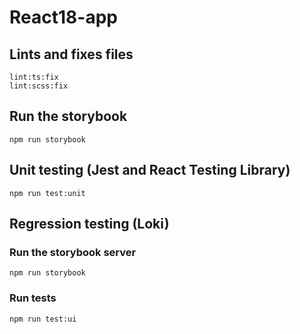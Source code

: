 # React18-app

## Lints and fixes files
```
lint:ts:fix
lint:scss:fix
```

## Run the storybook
```
npm run storybook
```

## Unit testing (Jest and React Testing Library)
```
npm run test:unit
```

## Regression testing (Loki)
### Run the storybook server
```
npm run storybook
```
### Run tests
```
npm run test:ui
```
